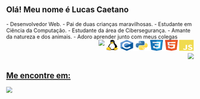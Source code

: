 ## Olá! Meu nome é Lucas Caetano

<div widht="100%">
  <div style="display: inline_block" height="100%">
    <div align="left" style="display: column">
      - Desenvolvedor Web.
      - Pai de duas crianças maravilhosas.
      - Estudante em Ciência da Computação.
      - Estudante da área de Cibersegurança.
      - Amante da natureza e dos animais.
      - Adoro aprender junto com meus colegas
    </div>
    <div>
      <img align="right" alt="jean-Js" height="30" width="40" src="https://raw.githubusercontent.com/devicons/devicon/master/icons/javascript/javascript-plain.svg">
      <img align="right" alt="jean-HTML" height="30" width="40" src="https://raw.githubusercontent.com/devicons/devicon/master/icons/html5/html5-original.svg">
      <img align="right" alt="jean-CSS" height="30" width="40" src="https://raw.githubusercontent.com/devicons/devicon/master/icons/css3/css3-original.svg">
      <img align="right" alt="jean-Python" height="30" width="40" src="https://raw.githubusercontent.com/devicons/devicon/master/icons/python/python-original.svg">
      <img align="right" alt="jean-C" height="30" width="40" src="https://raw.githubusercontent.com/devicons/devicon/master/icons/c/c-original.svg"/>
      <img align="right" alt="jean-linux" height="30" width="40" src="https://raw.githubusercontent.com/devicons/devicon/master/icons/linux/linux-original.svg"/>
    </div>
  </div>
</div>

<div align="right" width="100%">
  <img src="https://github-readme-stats-git-masterrstaa-rickstaa.vercel.app/api/top-langs/?username=devLucasCaetano&layout=compact&langs_count=7&theme=midnight-purple"/>
  <br><br>
  <a href="https://github.com/devLucasCaetano">
  <img src="https://github-readme-stats-git-masterrstaa-rickstaa.vercel.app/api?username=devLucasCaetano&show_icons=true&theme=midnight-purple&include_all_commits=true&count_private=true"/>
</div>
    

  
 ## Me encontre em:

<div>
  <a href="https://www.linkedin.com/in/lucas-caetano-/" target="_blank">
    <img src="https://img.shields.io/badge/-LinkedIn-%230077B5?style=for-the-badge&logo=linkedin&logoColor=white" target="_blank">
  </a> 
</div>
